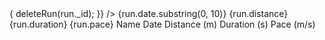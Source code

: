 <TableCell align="center">
                  <Link to={"/edit/" + run._id} className={classes.link}>
                    <EditIcon className={classes.icon1} type="button" />
                  </Link>
                  <DeleteIcon
                    className={classes.icon2}
                    type="button"
                    onClick={() => {
                      deleteRun(run._id);
                    }}
                  />
                </TableCell>
<TableCell align="right">{run.date.substring(0, 10)}</TableCell>
                <TableCell align="right">{run.distance}</TableCell>
                <TableCell align="right">{run.duration}</TableCell>
                <TableCell align="right">{run.pace}</TableCell>

<TableHead>
          <TableRow>
            <TableCell></TableCell>
            <TableCell align="right">Name</TableCell>
            <TableCell align="right">Date</TableCell>
            <TableCell align="right">Distance&nbsp;(m)</TableCell>
            <TableCell align="right">Duration&nbsp;(s)</TableCell>
            <TableCell align="right">Pace&nbsp;(m/s)</TableCell>
            <TableCell align="right"></TableCell>
          </TableRow>
        </TableHead>

